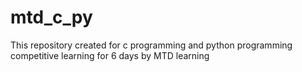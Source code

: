 # mtd_c_py
This repository created for c programming and python programming competitive learning for 6 days by MTD learning
